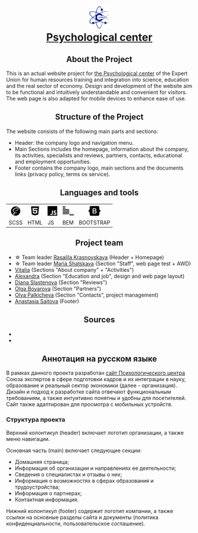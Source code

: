 <h1 align="center"><a href="https://www.psychology.unionsee.ru/"><img src="./assets/icons/banner.svg" alt="logo" height="60"/><br/>Psychological center</a></h1>
<h2 align="center">About the Project</h2>
<p>This is an actual website project for <a href="https://www.psychology.unionsee.ru/">the Psychological center</a> of the Expert Union for human resources training and integration into science, education and the real sector of economy. Design and development of the website aim to be functional and intuitively understandable and convenient for visitors. The web page is also adapted for mobile devices to enhance ease of use.</p>

<h2 align="center">Structure of the Project</h2>
<p>The website consists of the following main parts and sections:</p>
<ul> 
  <li>Header: the company logo and navigation menu.</li>
  <li>Main Sections includes the homepage, information about the company, its activities, specialists and reviews, partners, contacts, educational and employment opportunities. </li>
  <li>Footer сontains the company logo, main sections and the documents links (privacy policy, terms os service).</li>
</ul>
<h2 align="center">Languages and tools</h2>
<table>
    <tr>
        <th><img src="./assets/icons/readme_icons/sass.svg" alt="icon scss" height="25" /></th>
        <th><img src="./assets/icons/readme_icons/html.svg" alt="icon html" height="30"/></th>
        <th><img src="./assets/icons/readme_icons/js.svg" alt="icon html" height="30"/></th>
        <th><img src="./assets/icons/readme_icons/bem.svg" alt="icon html" height="30"/></th>
        <th><img src="./assets/icons/readme_icons/bootstrap.svg" alt="icon html" height="30"/></th>
    </tr>
    <tr>
        <td>SCSS</td>
        <td>HTML</td>
        <td>JS</td>
        <td>BEM</td>
        <td>BOOTSTRAP</td>
    </tr>
</table>

<h2 align="center">Project team</h2>
<ul> 
  <li>&#9734; Team leader <a href="https://github.com/Rasalila"> Rasalila Krasnovskaya</a> (Header + Homepage)</li>
  <li>&#9734; Team leader <a href="https://github.com/makfluffy575">Maria Shatskaya</a> (Section "Staff", web page test + AWD)</li>  
  <li><a href="https://github.com/Vitalia-art">Vitalia</a> (Sections "About company" + "Activities")</li>
  <li><a href="https://github.com/Alia-s-s">Alexandra</a> (Section "Education and job", design and web page layout)</li>
  <li><a href="https://github.com/DianaSlastenova">Diana Slastenova</a> (Section "Reviews")</li>
  <li><a href="https://github.com/boyarovaolga">Olga Boyarova</a> (Section "Partners")</li>
  <li><a href="https://github.com/gosalynmallard">Olya Palkicheva</a> (Section "Contacts", project management)</li>
  <li><a href="https://github.com/saitovaan35">Anastasia Saitova</a> (Footer)</li>
</ul>
<h2 align="center">Sources</h2>
<ul>
  <li><a href="https://edu.unionsee.ru"></a></li>
  <li><a href="https://rakhimkulova-expert.com/main"></a></li>
</ul>
<h2 align="center">Аннотация на русском языке</h2>
<p>В рамках данного проекта разработан <a href="https://www.psychology.unionsee.ru/">сайт Психологического центра</a> Союза экспертов в сфере подготовки кадров и их интеграции в науку, образование и реальный сектор экономики (далее - организация). Дизайн и подход к разработке сайта отвечают функциональным требованиям, а также интуитивно понятны и удобны для посетителей. Сайт также адаптирован для просмотра с мобильных устройств.</p>
<h3>Структура проекта</h3>
<p>Верхний колонтикул (header) включает логотип организации, а также меню навигации.</p>
<p>Основная часть (main) включает следующие секции:</p>
<ul> 
  <li>Домашняя страница;</li>
  <li>Информация об организации и направлениях ее деятельности;</li>
  <li>Сведения о специалистах и отзывы о них;</li>
  <li>Информация о возможностях в сферах образования и трудоустройства;</li>
  <li>Информация о партнерах;</li>
  <li>Контактная информация.</li>
</ul>
<p>Нижний колонтикул (footer) содержит логотип компании, а также ссылки на основные разделы сайта и документы (политика конфиденциальности, пользовательское соглашение).</p>
